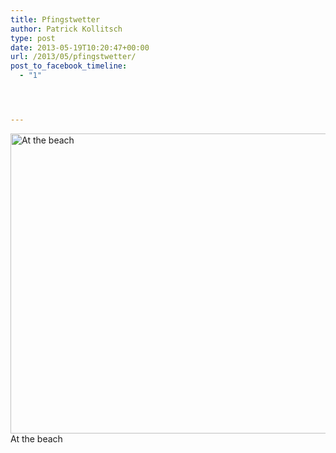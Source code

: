 ```yaml
---
title: Pfingstwetter
author: Patrick Kollitsch
type: post
date: 2013-05-19T10:20:47+00:00
url: /2013/05/pfingstwetter/
post_to_facebook_timeline:
  - "1"




---
```

<div class="media image">
  <a href="http://www.flickr.com/photos/schreibblogade/8753800394/" title="At the beach by Patrick Kollitsch, on Flickr"><img src="//farm8.staticflickr.com/7434/8753800394_9eb95b1f1a_z.jpg" width="640" height="480" alt="At the beach" /></a><span>At the beach</span>
</div>